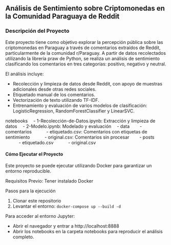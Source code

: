 ## Análisis de Sentimiento sobre Criptomonedas en la Comunidad Paraguaya de Reddit


### Descripción del Proyecto

Este proyecto tiene como objetivo explorar la percepción pública sobre las criptomonedas en Paraguay a través de comentarios extraídos de Reddit, particularmente de la comunidad r/Paraguay. A partir de datos recolectados utilizando la librería praw de Python, se realiza un análisis de sentimiento clasificando los comentarios en tres categorías: positivo, negativo y neutral.

El análisis incluye:

- Recolección y limpieza de datos desde Reddit, con apoyo de muestras adicionales desde otras redes sociales.
- Etiquetado manual de los comentarios.
- Vectorización de texto utilizando TF-IDF.
- Entrenamiento y evaluación de varios modelos de clasificación: LogisticRegression, RandomForestClassifier y LinearSVC.

notebooks
 - 1-Recolección-de-Datos.ipynb: Extracción y limpieza de datos
 - 2-Modelo.ipynb: Modelado y evaluación
 - data
  - comentarios
   - etiquetado.csv: Comentarios con etiquetas de sentimiento
   - original.csv: Comentarios sin procesar
  - posts
   - etiquetado.csv
   - original.csv

#### Cómo Ejecutar el Proyecto

Este proyecto se puede ejecutar utilizando Docker para garantizar un entorno reproducible.

Requisitos Previo: Tener instalado Docker

Pasos para la ejecución

1. Clonar este repositorio
2. Levantar el entorno:
`docker-compose up --build -d`

Para acceder al entorno Jupyter:
- Abrir el navegador y entrar a http://localhost:8888
- Abrir los notebooks en la carpeta notebooks para reproducir el análisis completo.